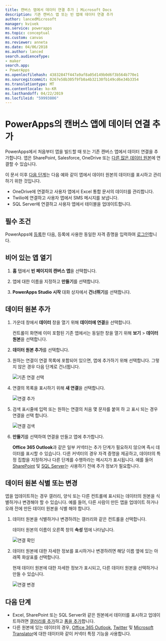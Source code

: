 ```yaml
---
title: 캔버스 앱에서 데이터 연결 추가 | Microsoft Docs
description: 기존 캔버스 앱 또는 빈 앱에 데이터 연결 추가
author: lancedMicrosoft
manager: kvivek
ms.service: powerapps
ms.topic: conceptual
ms.custom: canvas
ms.reviewer: anneta
ms.date: 04/06/2018
ms.author: lanced
search.audienceType:
- maker
search.app:
- PowerApps
ms.openlocfilehash: 43832847f447a9af8a05d149b0d6f3b564b770e1
ms.sourcegitcommit: 0267e58b305f9fb0a4b32130fb149cd6e34b3354
ms.translationtype: MT
ms.contentlocale: ko-KR
ms.lasthandoff: 04/22/2019
ms.locfileid: "59993806"
---
```

# <a name="add-a-data-connection-to-a-canvas-app-in-powerapps"></a>PowerApps의 캔버스 앱에 데이터 연결 추가

PowerApps에서 처음부터 앱을 빌드할 때 또는 기존 캔버스 앱에서 데이터 연결을 추가합니다. 앱은 SharePoint, Salesforce, OneDrive 또는 [다른 많은 데이터 원본](connections-list.md)에 연결할 수 있습니다.

이 문서 이후 [다음 단계](#next-steps)는 다음 예와 같이 앱에서 데이터 원본의 데이터를 표시하고 관리하기 위한 것입니다.

* OneDrive에 연결하고 사용자 앱에서 Excel 통합 문서의 데이터를 관리합니다.
* Twilio에 연결하고 사용자 앱에서 SMS 메시지를 보냅니다.
* SQL Server에 연결하고 사용자 앱에서 테이블을 업데이트합니다.

## <a name="prerequisites"></a>필수 조건

PowerApps에 [등록](../signup-for-powerapps.md)한 다음, 등록에 사용한 동일한 자격 증명을 입력하여 [로그인](http://web.powerapps.com?utm_source=padocs&utm_medium=linkinadoc&utm_campaign=referralsfromdoc)합니다.

## <a name="open-a-blank-app"></a>비어 있는 앱 열기

1. **홈** 탭에서 **빈 페이지의 캔버스 앱**을 선택합니다.

1. 앱에 대한 이름을 지정하고 **만들기**를 선택합니다.

1. **PowerApps Studio 시작** 대화 상자에서 **건너뛰기**를 선택합니다.

## <a name="add-data-source"></a>데이터 원본 추가

1. 가운데 창에서 **데이터** 창을 열기 위해 **데이터에 연결**을 선택합니다.

    컨트롤이 화면에 이미 포함된 기존 앱에서는 동일한 창을 열기 위해 **보기** > **데이터 원본**을 선택합니다.

1. **데이터 원본 추가**를 선택합니다.

1. 원하는 연결이 연결 목록에 포함되어 있으면, 앱에 추가하기 위해 선택합니다. 그렇지 않은 경우 다음 단계로 건너뜁니다.

    ![기존 연결 선택](./media/add-data-connection/choose-existing-connection.png)

1. 연결의 목록을 표시하기 위해 **새 연결**을 선택합니다.

    ![연결 추가](./media/add-data-connection/add-connection.png)

1. 검색 표시줄에 입력 또는 원하는 연결의 처음 몇 문자를 붙여 하 고 표시 되는 경우 연결을 선택 합니다.

    ![연결 검색](./media/add-data-connection/search-connections.png)

1. **만들기**를 선택하여 연결을 만들고 앱에 추가합니다.

    **Office 365 Outlook**과 같은 일부 커넥터는 추가 단계가 필요하지 않으며 즉시 데이터를 표시할 수 있습니다. 다른 커넥터의 경우 자격 증명을 제공하고, 데이터의 특정 집합을 지정하거나 다른 단계를 수행하라는 메시지가 표시됩니다. 예를 들어 [SharePoint](connections/connection-sharepoint-online.md) 및 [SQL Server](connections/connection-azure-sqldatabase.md)는 사용하기 전에 추가 정보가 필요합니다.

## <a name="identify-or-change-a-data-source"></a>데이터 원본 식별 또는 변경
앱을 업데이트하는 경우 갤러리, 양식 또는 다른 컨트롤에 표시되는 데이터의 원본을 식별하거나 변경해야 할 수 있습니다. 예를 들어, 다른 사람이 만든 앱을 업데이트 하거나 오래 전에 만든 데이터 원본을 식별 해야 합니다.

1. 데이터 원본을 식별하거나 변경하려는 갤러리와 같은 컨트롤을 선택합니다.

    데이터 원본의 이름이 오른쪽 창의 **속성** 탭에 나타납니다.

    ![연결 확인](./media/add-data-connection/identify-connection.png)

1. 데이터 원본에 대한 자세한 정보를 표시하거나 변경하려면 해당 이름 옆에 있는 아래쪽 화살표를 선택합니다.

    현재 데이터 원본에 대한 자세한 정보가 표시되고, 다른 데이터 원본을 선택하거나 만들 수 있습니다.

    ![연결 변경](./media/add-data-connection/change-connection.png)

## <a name="next-steps"></a>다음 단계

* Excel, SharePoint 또는 SQL Server와 같은 원본에서 데이터를 표시하고 업데이트하려면 [갤러리를 추가](add-gallery.md)하고 [폼을 추가](add-form.md)합니다.
* 다른 원본에 있는 데이터의 경우, [Office 365 Outlook](connections/connection-office365-outlook.md), [Twitter](connections/connection-twitter.md) 및 [Microsoft Translator](connections/connection-microsoft-translator.md)에 대한 데이터와 같이 커넥터 특정 기능을 사용합니다.
